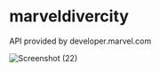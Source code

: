 # marveldivercity

API provided by developer.marvel.com 

![Screenshot (22)](https://user-images.githubusercontent.com/81321683/153732507-86d41942-2cd5-41a7-8ecf-b2eb09f9b736.png)
